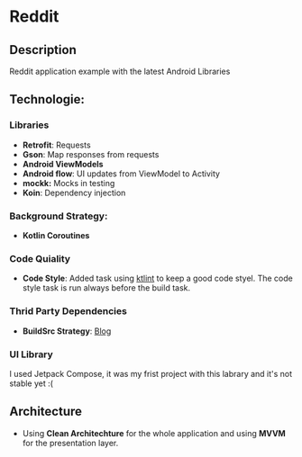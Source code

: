 # Reddit

## Description
Reddit application example with the latest Android Libraries

## Technologie:

### Libraries
- **Retrofit**: Requests
- **Gson**: Map responses from requests
- **Android ViewModels**
- **Android flow**: UI updates from ViewModel to Activity
- **mockk:** Mocks in testing
- **Koin**: Dependency injection

### Background Strategy:
- **Kotlin Coroutines**

### Code Quiality
- **Code Style**: Added task using [ktlint](https://github.com/pinterest/ktlint) to keep a good code styel. The code style task is run always before the build task.

###  Thrid Party Dependencies
- **BuildSrc Strategy**: [Blog](https://proandroiddev.com/gradle-dependency-management-with-kotlin-94eed4df9a28)

### UI Library
I used Jetpack Compose, it was my frist project with this labrary and it's not stable yet :(

## Architecture
- Using **Clean Architechture** for the whole application and using **MVVM** for the presentation layer.
